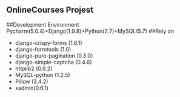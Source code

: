  OnlineCourses Projest
----------------------
##Development Environment Pycharm(5.0.4)+Django(1.9.8)+Python(2.7)+MySQL(5.7)
##Rely on
* django-crispy-forms (1.6.1)
* django-formtools (1.0)
* django-pure-pagination (0.3.0)
* django-simple-captcha (0.4.6)
* httplib2 (0.9.2)
* MySQL-python (1.2.5)
* Pillow (3.4.2)
* xadmin(0.6.1)

